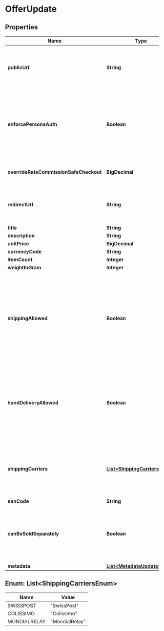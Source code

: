 

# OfferUpdate



## Properties

| Name | Type | Description | Notes |
|------------ | ------------- | ------------- | -------------|
|**publicUrl** | **String** | If specified, there would be not need for you to fill-in details. Must be accessible over WAN. |  [optional] |
|**enforcePersonaAuth** | **Boolean** | Mean that the generated url cannot be accessed without a generated token for a Persona. Disallow external registration. |  [optional] |
|**overrideRateCommissionSafeCheckout** | **BigDecimal** | Override YOUR platform fees for that particular Offer. |  [optional] |
|**redirectUrl** | **String** | Fill-in that field IF you intend to redirect your customer instead of using a WebView. |  [optional] |
|**title** | **String** |  |  [optional] |
|**description** | **String** |  |  [optional] |
|**unitPrice** | **BigDecimal** |  |  [optional] |
|**currencyCode** | **String** |  |  [optional] |
|**itemCount** | **Integer** |  |  [optional] |
|**weightInGram** | **Integer** |  |  [optional] |
|**shippingAllowed** | **Boolean** | That toggle allows the seller to propose shipping for its item. If set in conjunction of shippingCarrier, the label will be automatically generated. Also, it will restrict the carrier to the limited subset defined. |  [optional] |
|**handDeliveryAllowed** | **Boolean** | Enable both parties to finalize the transaction in person rather than using delivery. A QR Code must be scanned by the seller once the buyer claims the product. |  [optional] |
|**shippingCarriers** | [**List&lt;ShippingCarriersEnum&gt;**](#List&lt;ShippingCarriersEnum&gt;) | If you wish to enable automated shipping label generation through a specific provider, specify it there. |  [optional] |
|**eanCode** | **String** |  |  [optional] |
|**canBeSoldSeparately** | **Boolean** | Set this flag to false to forbid a potential buyer to acquire this item separately.          This is only useful in a BulkOffer context. |  [optional] |
|**metadata** | [**List&lt;MetadataUpdate&gt;**](MetadataUpdate.md) |  |  [optional] |



## Enum: List&lt;ShippingCarriersEnum&gt;

| Name | Value |
|---- | -----|
| SWISSPOST | &quot;SwissPost&quot; |
| COLISSIMO | &quot;Colissimo&quot; |
| MONDIALRELAY | &quot;MondialRelay&quot; |



